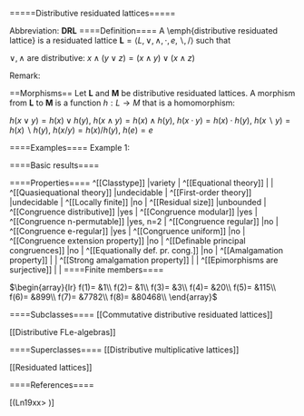 =====Distributive residuated lattices=====

Abbreviation: **DRL**
====Definition====
A \emph{distributive residuated lattice} is a residuated lattice $\mathbf{L}=\langle L, \vee, \wedge, \cdot, e, \backslash, /\rangle$ such that

$\vee, \wedge$ are distributive:  $x\wedge(y\vee z) =(x\wedge y) \vee (x\wedge z)$

Remark: 

==Morphisms==
Let $\mathbf{L}$ and $\mathbf{M}$ be distributive residuated lattices. A
morphism from $\mathbf{L}$ to $\mathbf{M}$ is a function $h:L\rightarrow M$
that is a homomorphism: 

$h(x\vee y)=h(x)\vee h(y)$, $h(x\wedge y)=h(x)\wedge h(y)$, $h(x\cdot y)=h(x)\cdot h(y)$, $h(x\backslash
y)=h(x)\backslash h(y)$, $h(x/y)=h(x)/h(y)$, $h(e)=e$

====Examples====
Example 1: 

====Basic results====

====Properties====
^[[Classtype]]  |variety |
^[[Equational theory]]  | |
^[[Quasiequational theory]]  |undecidable |
^[[First-order theory]]  |undecidable |
^[[Locally finite]]  |no |
^[[Residual size]]  |unbounded |
^[[Congruence distributive]]  |yes |
^[[Congruence modular]]  |yes |
^[[Congruence n-permutable]]  |yes, n=2 |
^[[Congruence regular]]  |no |
^[[Congruence e-regular]]  |yes |
^[[Congruence uniform]]  |no |
^[[Congruence extension property]]  |no |
^[[Definable principal congruences]]  |no |
^[[Equationally def. pr. cong.]]  |no |
^[[Amalgamation property]]  | |
^[[Strong amalgamation property]]  | |
^[[Epimorphisms are surjective]]  | |
====Finite members====

$\begin{array}{lr}
f(1)= &1\\
f(2)= &1\\
f(3)= &3\\
f(4)= &20\\
f(5)= &115\\
f(6)= &899\\
f(7)= &7782\\
f(8)= &80468\\
\end{array}$

====Subclasses====
[[Commutative distributive residuated lattices]] 

[[Distributive FLe-algebras]] 

====Superclasses====
[[Distributive multiplicative lattices]] 

[[Residuated lattices]] 


====References====

[(Ln19xx>
)]